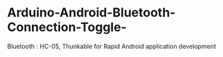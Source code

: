 # Arduino-Android-Bluetooth-Connection-Toggle-
Bluetooth : HC-05, Thunkable for Rapid Android application development
